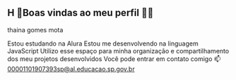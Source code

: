 ## H 👋Boas vindas ao meu perfil 💙💙
thaina gomes mota

Estou estudando na Alura
Estou me desenvolvendo na linguagem JavaScript
Utilizo esse espaço para minha organização e compartilhamento dos meu projetos desenvolvidos
Você pode entrar em contato comigo 📫
00001101907393sp@al.educacao.sp.gov.br
